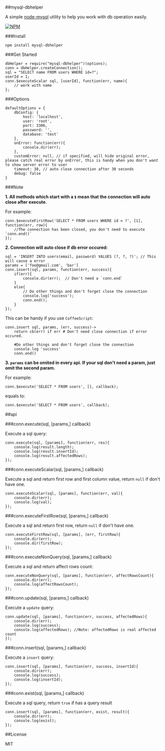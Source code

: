 ##mysql-dbhelper

A simple [node-mysql](https://github.com/felixge/node-mysql) utility to help you work with db operation easily.

[![NPM](https://nodei.co/npm/mysql-dbhelper.png?downloads=true&downloadRank=true&stars=true)](https://nodei.co/npm/mysql-dbhelper/)

###Install

    npm install mysql-dbhelper

###Get Started

    dbHelper = require("mysql-dbhelper")(options);
    conn = dbHelper.createConnection();
    sql = "SELECT name FROM users WHERE id=?";
    userId = 1;
    conn.$executeScalar sql, [userId], function(err, name){
        // work with name
    };

###Options

    defaultOptions = {
        dbConfig: {
            host: 'localhost',
            user: 'root',
            port: 3306,
            password: '',
            database: 'test'
        },
        onError: function(err){
            console.dir(err);
        },
        customError: null, // if specified, will hide original error, please catch real error by onError, this is handy when you don't want to show server error to user
        timeout: 30, // auto close connection after 30 seconds
        debug: false
    }

###Note

**1. All methods which start with a `$` mean that the connection will auto close after execute.**

For example:

    conn.$executeFirstRow('SELECT * FROM users WHERE id = ?', [1], function(err, row){
        //The connection has been closed, you don't need to execute `conn.end()`
    });

**2. Connection will auto close if db error occured:**

    sql = 'INSERT INTO users(email, password) VALUES (?, ?, ?)'; // This will cause a error
    params = ['foo@gmail.com', 'bar']
    conn.insert(sql, params, function(err, success){
        if(err){
            console.dir(err);  // Don't need a `conn.end`
        }
        else{
            // Do other things and don't forget close the connection
            console.log('success');
            conn.end();
        }
    });

This can be handy if you use `CoffeeScript`:

    conn.insert sql, params, (err, success)->
        return cb(err) if err # Don't need close connection if error occured.

        #Do other things and don't forget close the connection
        console.log 'success'
        conn.end()

**3. `params` can be omited in every api. If your sql don't need a param, just omit the second param.**

For example:

    conn.$execute('SELECT * FROM users', [], callback);

equals to:

    conn.$execute('SELECT * FROM users', callback);

##api

###conn.execute(sql, [params,] callback)

Execute a sql query:

    conn.execute(sql, [params], function(err, res){
        console.log(result.length);
        console.log(result.insertId);
        console.log(result.affectedRows);
    });

###conn.executeScalar(sql, [params,] callback)

Execute a sql and return first row and first column value, return `null` if don't have one.

    conn.executeScalar(sql, [params], function(err, val){
        console.dir(err);
        console.log(val);
    });

###conn.executeFirstRow(sql, [params,] callback)

Execute a sql and return first row, return `null` if don't have one.

    conn.executeFirstRow(sql, [params], (err, firstRow){
        console.dir(err);
        console.dir(firstRow);
    });

###conn.executeNonQuery(sql, [params,] callback)

Execute a sql and return affect rows count:

    conn.executeNonQuery(sql, [params], function(err, affectRowsCount){
        console.dir(err);
        console.log(affectRowsCount);
    });

###conn.update(sql, [params,] callback)

Execute a `update` query:

    conn.update(sql, [params], function(err, success, affectedRows){
        console.dir(err);
        console.log(success);
        console.log(affectedRows); //Note: affectedRows is real affected count
    });

###conn.insert(sql, [params,] callback)

Execute a `insert` query:

    conn.insert(sql, [params], function(err, success, insertId){
        console.dir(err);
        console.log(success);
        console.log(insertId);
    });

###conn.exist(sql, [params,] callback)

Execute a sql query, return `true` if has a query result

    conn.insert(sql, [params], function(err, exist, result){
        console.dir(err);
        console.log(exist);
    });

##License

MIT
